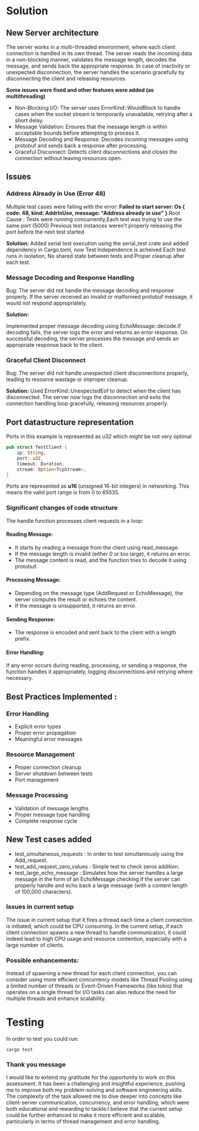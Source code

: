 # Solution

## New Server architecture

The server works in a multi-threaded environment, where each client connection is handled in its own thread. The server reads the incoming data in a non-blocking manner, validates the message length, decodes the message, and sends back the appropriate response. In case of inactivity or unexpected disconnection, the server handles the scenario gracefully by disconnecting the client and releasing resources.

**Some issues were fixed and other features were added (as multithreading)**

- Non-Blocking I/O: The server uses ErrorKind::WouldBlock to handle cases when the socket stream is temporarily unavailable, retrying after a short delay.
- Message Validation: Ensures that the message length is within acceptable bounds before attempting to process it.
- Message Decoding and Response: Decodes incoming messages using protobuf and sends back a response after processing.
- Graceful Disconnect: Detects client disconnections and closes the connection without leaving resources open.

## Issues

### Address Already in Use (Error 48)

Multiple test cases were failing with the error:
**Failed to start server: Os { code: 48, kind: AddrInUse, message: "Address already in use" }**
Root Cause : Tests were running concurrently,Each test was trying to use the same port (5000)
Previous test instances weren't properly releasing the port before the next test started

**Solution:**
Added serial test execution using the serial_test crate and added dependency in Cargo.toml, now Test Independence is acheived Each test runs in isolation, No shared state between tests and Proper cleanup after each test.

### Message Decoding and Response Handling

Bug: The server did not handle the message decoding and response properly. If the server received an invalid or malformed protobuf message, it would not respond appropriately.

**Solution:**

Implemented proper message decoding using EchoMessage::decode.If decoding fails, the server logs the error and returns an error response. On successful decoding, the server processes the message and sends an appropriate response back to the client.

### Graceful Client Disconnect

Bug: The server did not handle unexpected client disconnections properly, leading to resource wastage or improper cleanup.

**Solution:**
Used ErrorKind::UnexpectedEof to detect when the client has disconnected. The server now logs the disconnection and exits the connection handling loop gracefully, releasing resources properly.

## Port datastructure representation

Ports in this example is represented as u32 which might be not very optimal

```rust
pub struct TestClient {
    ip: String,
    port: u32,
    timeout: Duration,
    stream: Option<TcpStream>,
}
```

Ports are represented as **u16** (unsigned 16-bit integers) in networking. This means the valid port range is from 0 to 65535.

### Significant changes of code structure

The handle function processes client requests in a loop:

#### Reading Message:

- It starts by reading a message from the client using read_message.
- If the message length is invalid (either 0 or too large), it returns an error.
- The message content is read, and the function tries to decode it using protobuf.

#### Processing Message:

- Depending on the message type (AddRequest or EchoMessage), the server computes the result or echoes the content.
- If the message is unsupported, it returns an error.

#### Sending Response:

- The response is encoded and sent back to the client with a length prefix.

#### Error Handling:

If any error occurs during reading, processing, or sending a response, the function handles it appropriately, logging disconnections and retrying where necessary.

## Best Practices Implemented :

### Error Handling

- Explicit error types
- Proper error propagation
- Meaningful error messages

### Resource Management

- Proper connection cleanup
- Server shutdown between tests
- Port management

### Message Processing

- Validation of message lengths
- Proper message type handling
- Complete response cycle

## New Test cases added

- test_simultaneous_requests : In order to test simultaniously using the Add_request.
- test_add_request_zero_values : Simple test to check zeros addition.
- test_large_echo_message : Simulates how the server handles a large message in the form of an EchoMessage checking if the server can properly handle and echo back a large message (with a content length of 100,000 characters).

### Issues in current setup

The issue in current setup that it fires a thread each time a client connection is initiated, which could be CPU consuming.
In the current setup, if each client connection spawns a new thread to handle communication, it could indeed lead to high CPU usage and resource contention, especially with a large number of clients.

### Possible enhancements:

Instead of spawning a new thread for each client connection, you can consider using more efficient concurrency models like Thread Pooling using a limited number of threads or Event-Driven Frameworks (like tokio) that operates on a single thread for I/O tasks can also reduce the need for multiple threads and enhance scalability.

# Testing

In order to test you could run:

```shell
cargo test
```

### Thank you message

I would like to extend my gratitude for the opportunity to work on this assessment. It has been a challenging and insightful experience, pushing me to improve both my problem-solving and software engineering skills. The complexity of the task allowed me to dive deeper into concepts like client-server communication, concurrency, and error handling, which were both educational and rewarding to tackle.I believe that the current setup could be further enhanced to make it more efficient and scalable, particularly in terms of thread management and error handling.
